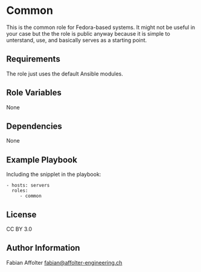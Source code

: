 Common
======

This is the common role for Fedora-based systems. It might not be useful in 
your case but the the role is public anyway because it is simple to unterstand,
use, and basically serves as a starting point.

Requirements
------------

The role just uses the default Ansible modules.

Role Variables
--------------

None

Dependencies
------------

None

Example Playbook
----------------

Including the snipplet in the playbook:

    - hosts: servers
      roles:
         - common

License
-------

CC BY 3.0

Author Information
------------------

Fabian Affolter <fabian@affolter-engineering.ch> 
